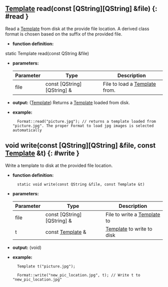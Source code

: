 ## [Template](../template/template.md) read(const [QString][QString] &file) {: #read }

Read a [Template](../template/template.md) from disk at the provide file location. A derived class format is chosen based on the suffix of the provided file.

* **function definition:**

static Template read(const QString &file)

* **parameters:**

    Parameter | Type | Description
    --- | --- | ---
    file | const [QString][QString] & | File to load a [Template](../template/template.md) from.

* **output:** ([Template](../template/template.md)) Returns a [Template](../template/template.md) loaded from disk.
* **example:**

        Format::read("picture.jpg"); // returns a template loaded from "picture.jpg". The proper Format to load jpg images is selected automatically


## void write(const [QString][QString] &file, const [Template](../template/template.md) &t) {: #write }

Write a template to disk at the provided file location.

* **function definition:**

        static void write(const QString &file, const Template &t)

* **parameters:**

    Parameter | Type | Description
    --- | --- | ---
    file | const [QString][QString] & | File to write a [Template](../template/template.md) to
    t | const [Template](../template/template.md) & | [Template](../template/template.md) to write to disk

* **output:** (void)
* **example:**

        Template t("picture.jpg");

        Format::write("new_pic_location.jpg", t); // Write t to "new_pic_location.jpg"
